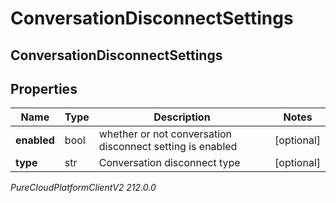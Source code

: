 # ConversationDisconnectSettings

## ConversationDisconnectSettings

## Properties

|Name | Type | Description | Notes|
|------------ | ------------- | ------------- | -------------|
| **enabled** | bool | whether or not conversation disconnect setting is enabled | [optional] |
| **type** | str | Conversation disconnect type | [optional] |



_PureCloudPlatformClientV2 212.0.0_
